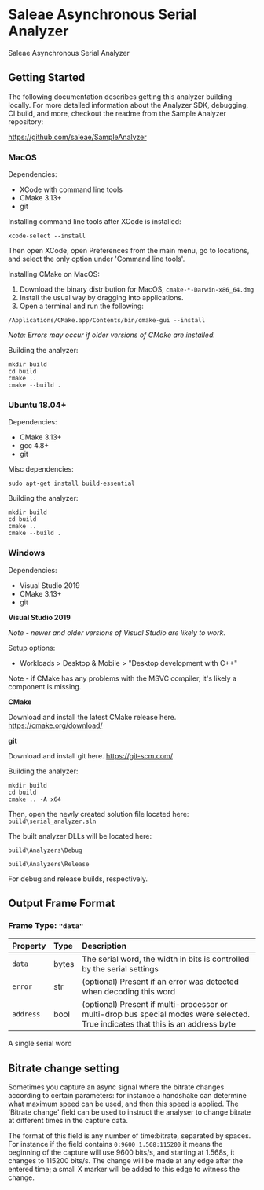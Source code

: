 # Saleae Asynchronous Serial Analyzer

Saleae Asynchronous Serial Analyzer

## Getting Started

The following documentation describes getting this analyzer building locally. For more detailed information about the Analyzer SDK, debugging, CI build, and more, checkout the readme from the Sample Analyzer repository:

https://github.com/saleae/SampleAnalyzer

### MacOS

Dependencies:

- XCode with command line tools
- CMake 3.13+
- git

Installing command line tools after XCode is installed:

```
xcode-select --install
```

Then open XCode, open Preferences from the main menu, go to locations, and select the only option under 'Command line tools'.

Installing CMake on MacOS:

1. Download the binary distribution for MacOS, `cmake-*-Darwin-x86_64.dmg`
2. Install the usual way by dragging into applications.
3. Open a terminal and run the following:

```
/Applications/CMake.app/Contents/bin/cmake-gui --install
```

_Note: Errors may occur if older versions of CMake are installed._

Building the analyzer:

```
mkdir build
cd build
cmake ..
cmake --build .
```

### Ubuntu 18.04+

Dependencies:

- CMake 3.13+
- gcc 4.8+
- git

Misc dependencies:

```
sudo apt-get install build-essential
```

Building the analyzer:

```
mkdir build
cd build
cmake ..
cmake --build .
```

### Windows

Dependencies:

- Visual Studio 2019
- CMake 3.13+
- git

**Visual Studio 2019**

_Note - newer and older versions of Visual Studio are likely to work._

Setup options:

- Workloads > Desktop & Mobile > "Desktop development with C++"

Note - if CMake has any problems with the MSVC compiler, it's likely a component is missing.

**CMake**

Download and install the latest CMake release here.
https://cmake.org/download/

**git**

Download and install git here.
https://git-scm.com/

Building the analyzer:

```
mkdir build
cd build
cmake .. -A x64
```

Then, open the newly created solution file located here: `build\serial_analyzer.sln`

The built analyzer DLLs will be located here:

`build\Analyzers\Debug`

`build\Analyzers\Release`

For debug and release builds, respectively.


## Output Frame Format
  
### Frame Type: `"data"`

| Property | Type | Description |
| :--- | :--- | :--- |
| `data` | bytes | The serial word, the width in bits is controlled by the serial settings |
| `error` | str | (optional) Present if an error was detected when decoding this word |
| `address` | bool | (optional) Present if multi-processor or multi-drop bus special modes were selected. True indicates that this is an address byte |

A single serial word

## Bitrate change setting
Sometimes you capture an async signal where the bitrate changes according to certain parameters: for instance a handshake can determine what maximum speed can be used, and then this speed is applied. The 'Bitrate change' field can be used to instruct the analyser to change bitrate at different times in the capture data.

The format of this field is any number of time:bitrate, separated by spaces. For instance if the field contains `0:9600 1.568:115200` it means the beginning of the capture will use 9600 bits/s, and starting at 1.568s, it changes to 115200 bits/s.
The change will be made at any edge after the entered time; a small X marker will be added to this edge to witness the change.
